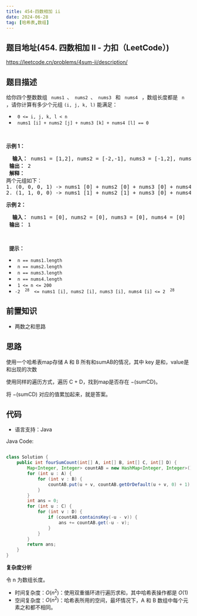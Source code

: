 ```yaml
---
title: 454-四数相加 ii
date: 2024-06-28
tag: [哈希表,数组]
---
```




## 题目地址(454. 四数相加 II - 力扣（LeetCode）)

https://leetcode.cn/problems/4sum-ii/description/

## 题目描述

<p> 给你四个整数数组 <code> nums1 </code>、<code> nums2 </code>、<code> nums3 </code> 和 <code> nums4 </code> ，数组长度都是 <code> n </code> ，请你计算有多少个元组 <code>(i, j, k, l)</code> 能满足：</p>

<ul>
	<li> <code> 0 &lt;= i, j, k, l &lt; n </code> </li>
	<li> <code> nums1 [i] + nums2 [j] + nums3 [k] + nums4 [l] == 0 </code> </li>
</ul>

<p>&nbsp; </p>

<p> <strong> 示例 1：</strong> </p>

<pre> <strong> 输入：</strong> nums1 = [1,2], nums2 = [-2,-1], nums3 = [-1,2], nums4 = [0,2]
<strong> 输出：</strong> 2
<strong> 解释：</strong>
两个元组如下：
1. (0, 0, 0, 1) -&gt; nums1 [0] + nums2 [0] + nums3 [0] + nums4 [1] = 1 + (-2) + (-1) + 2 = 0
2. (1, 1, 0, 0) -&gt; nums1 [1] + nums2 [1] + nums3 [0] + nums4 [0] = 2 + (-1) + (-1) + 0 = 0
</pre>

<p> <strong> 示例 2：</strong> </p>

<pre> <strong> 输入：</strong> nums1 = [0], nums2 = [0], nums3 = [0], nums4 = [0]
<strong> 输出：</strong> 1
</pre>

<p>&nbsp; </p>

<p>&nbsp; <strong> 提示：</strong> </p>

<ul>
	<li> <code> n == nums1.length </code> </li>
	<li> <code> n == nums2.length </code> </li>
	<li> <code> n == nums3.length </code> </li>
	<li> <code> n == nums4.length </code> </li>
	<li> <code> 1 &lt;= n &lt;= 200 </code> </li>
	<li> <code>-2 <sup> 28 </sup> &lt;= nums1 [i], nums2 [i], nums3 [i], nums4 [i] &lt;= 2 <sup> 28 </sup> </code> </li>
</ul>


## 前置知识

- 两数之和思路

## 思路

使用一个哈希表map存储 A 和 B 所有和sumAB的情况，其中 key 是和，value是和出现的次数

使用同样的遍历方式，遍历 C + D，找到map是否存在  −(sumCD)。

将 −(sumCD) 对应的值累加起来，就是答案。

## 代码

- 语言支持：Java

Java Code:

```java

class Solution {
    public int fourSumCount(int[] A, int[] B, int[] C, int[] D) {
        Map<Integer, Integer> countAB = new HashMap<Integer, Integer>();
        for (int u : A) {
            for (int v : B) {
                countAB.put(u + v, countAB.getOrDefault(u + v, 0) + 1);
            }
        }
        int ans = 0;
        for (int u : C) {
            for (int v : D) {
                if (countAB.containsKey(-u - v)) {
                    ans += countAB.get(-u - v);
                }
            }
        }
        return ans;
    }
}


```


**复杂度分析**

令 n 为数组长度。

- 时间复杂度：$O(n^2)$：使用双重循环进行遍历求和，其中哈希表操作都是 $O(1)$
- 空间复杂度：$O(n^2)$：哈希表所用的空间，最坏情况下，A 和 B 数组中每个元素之和都不相同。
